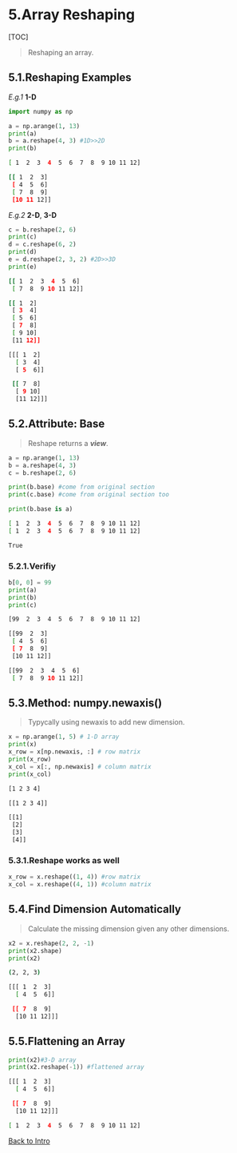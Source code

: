 # 5.Array Reshaping

[TOC]

> Reshaping an array.

## 5.1.Reshaping Examples

*E.g.1* **1-D**

```python
import numpy as np

a = np.arange(1, 13)
print(a)
b = a.reshape(4, 3) #1D>>2D
print(b)
```

```bash
[ 1  2  3  4  5  6  7  8  9 10 11 12]

[[ 1  2  3]
 [ 4  5  6]
 [ 7  8  9]
 [10 11 12]]
```

*E.g.2* **2-D**, **3-D**

```python
c = b.reshape(2, 6)
print(c)
d = c.reshape(6, 2)
print(d)
e = d.reshape(2, 3, 2) #2D>>3D
print(e)
```

```bash
[[ 1  2  3  4  5  6]
 [ 7  8  9 10 11 12]]

[[ 1  2]
 [ 3  4]
 [ 5  6]
 [ 7  8]
 [ 9 10]
 [11 12]]

[[[ 1  2]
  [ 3  4]
  [ 5  6]]

 [[ 7  8]
  [ 9 10]
  [11 12]]]
```



## 5.2.Attribute: Base

> Reshape returns a ***view***.

```python
a = np.arange(1, 13)
b = a.reshape(4, 3)
c = b.reshape(2, 6)

print(b.base) #come from original section
print(c.base) #come from original section too

print(b.base is a)
```

```bash
[ 1  2  3  4  5  6  7  8  9 10 11 12]
[ 1  2  3  4  5  6  7  8  9 10 11 12]

True
```

### 5.2.1.Verifiy

```python
b[0, 0] = 99
print(a)
print(b)
print(c)
```

```bash
[99  2  3  4  5  6  7  8  9 10 11 12]

[[99  2  3]
 [ 4  5  6]
 [ 7  8  9]
 [10 11 12]]

[[99  2  3  4  5  6]
 [ 7  8  9 10 11 12]]
```



## 5.3.Method: numpy.newaxis()

> Typycally using newaxis to add new dimension.

```python
x = np.arange(1, 5) # 1-D array
print(x)
x_row = x[np.newaxis, :] # row matrix
print(x_row)
x_col = x[:, np.newaxis] # column matrix
print(x_col)
```

```bash
[1 2 3 4]

[[1 2 3 4]]

[[1]
 [2]
 [3]
 [4]]
```

### 5.3.1.Reshape works as well

```python
x_row = x.reshape((1, 4)) #row matrix
x_col = x.reshape((4, 1)) #column matrix
```



## 5.4.Find Dimension Automatically

> Calculate the missing dimension given any other dimensions.

```python
x2 = x.reshape(2, 2, -1)
print(x2.shape)
print(x2)
```

```bash
(2, 2, 3)

[[[ 1  2  3]
  [ 4  5  6]]

 [[ 7  8  9]
  [10 11 12]]]
```



## 5.5.Flattening an Array

```python
print(x2)#3-D array
print(x2.reshape(-1)) #flattened array
```

```bash
[[[ 1  2  3]
  [ 4  5  6]]

 [[ 7  8  9]
  [10 11 12]]]

[ 1  2  3  4  5  6  7  8  9 10 11 12]
```







[Back to Intro](Numpy_Array_Intro.md)
